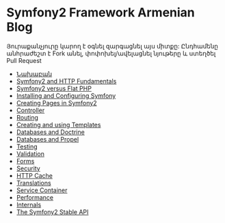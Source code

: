 Symfony2 Framework Armenian Blog
=============

Յուրաքանչյուրը կարող է օգնել զարգացնել այս միտքը: 
Ընդհամենը անհրաժեշտ է Fork անել, փոփոխել/ավելացնել  նյութերը և ստեղծել Pull Request


<ul class="simple">
<li><a href="index.md">Նախաբան</a></li>
<li><a href="#http_fundamentals.md">Symfony2 and HTTP Fundamentals</a></li>
<li><a href="#from_flat_php_to_symfony2.md">Symfony2 versus Flat PHP</a></li>
<li><a href="#installation.md">Installing and Configuring Symfony</a></li>
<li><a href="#page_creation.md">Creating Pages in Symfony2</a></li>
<li><a href="#controller.md">Controller</a></li>
<li><a href="#routing.md">Routing</a></li>
<li><a href="#templating.md">Creating and using Templates</a></li>
<li><a href="#doctrine.md">Databases and Doctrine</a></li>
<li><a href="#propel.md">Databases and Propel</a></li>
<li><a href="#testing.md">Testing</a></li>
<li><a href="#validation.md">Validation</a></li>
<li><a href="#forms.md">Forms</a></li>
<li><a href="#security.md">Security</a></li>
<li><a href="#http_cache.md">HTTP Cache</a></li>
<li><a href="#translation.md">Translations</a></li>
<li><a href="#service_container.md">Service Container</a></li>
<li><a href="#performance.md">Performance</a></li>
<li><a href="#internals.md">Internals</a></li>
<li><a href="#stable_api.md">The Symfony2 Stable API</a></li>
</ul>
